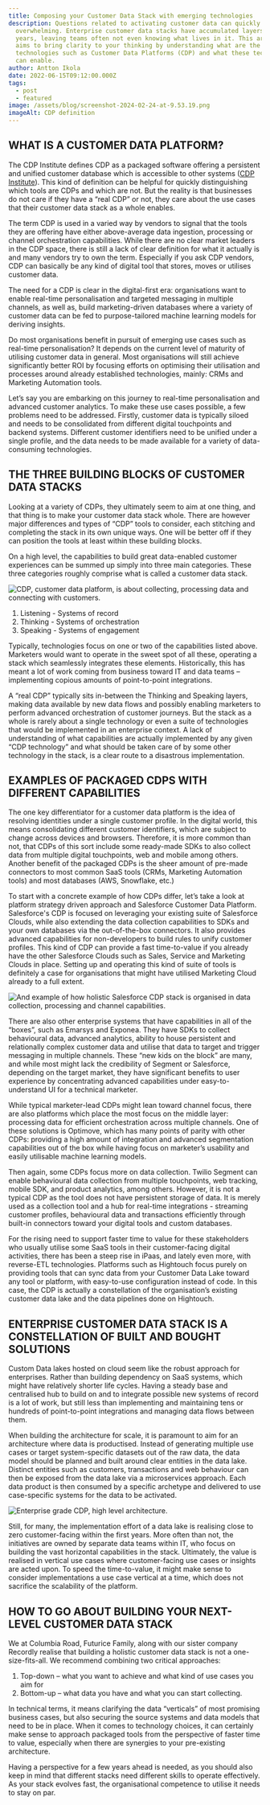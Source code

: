 ```yaml
---
title: Composing your Customer Data Stack with emerging technologies
description: Questions related to activating customer data can quickly become
  overwhelming. Enterprise customer data stacks have accumulated layers over the
  years, leaving teams often not even knowing what lives in it. This article
  aims to bring clarity to your thinking by understanding what are the emerging
  technologies such as Customer Data Platforms (CDP) and what these technologies
  can enable.
author: Antton Ikola
date: 2022-06-15T09:12:00.000Z
tags:
  - post
  - featured
image: /assets/blog/screenshot-2024-02-24-at-9.53.19.png
imageAlt: CDP definition
---
```

## WHAT IS A CUSTOMER DATA PLATFORM?

The CDP Institute defines CDP as a packaged software offering a persistent and unified customer database which is accessible to other systems ([CDP Institute](https://www.cdpinstitute.org/learning-center/what-is-a-cdp/)). This kind of definition can be helpful for quickly distinguishing which tools are CDPs and which are not. But the reality is that businesses do not care if they have a “real CDP” or not, they care about the use cases that their customer data stack as a whole enables.

The term CDP is used in a varied way by vendors to signal that the tools they are offering have either above-average data ingestion, processing or channel orchestration capabilities. While there are no clear market leaders in the CDP space, there is still a lack of clear definition for what it actually is and many vendors try to own the term. Especially if you ask CDP vendors, CDP can basically be any kind of digital tool that stores, moves or utilises customer data.

The need for a CDP is clear in the digital-first era: organisations want to enable real-time personalisation and targeted messaging in multiple channels, as well as, build marketing-driven databases where a variety of customer data can be fed to purpose-tailored machine learning models for deriving insights.

Do most organisations benefit in pursuit of emerging use cases such as real-time personalisation? It depends on the current level of maturity of utilising customer data in general. Most organisations will still achieve significantly better ROI by focusing efforts on optimising their utilisation and processes around already established technologies, mainly: CRMs and Marketing Automation tools.

Let’s say you are embarking on this journey to real-time personalisation and advanced customer analytics. To make these use cases possible, a few problems need to be addressed. Firstly, customer data is typically siloed and needs to be consolidated from different digital touchpoints and backend systems. Different customer identifiers need to be unified under a single profile, and the data needs to be made available for a variety of data-consuming technologies.

## THE THREE BUILDING BLOCKS OF CUSTOMER DATA STACKS

Looking at a variety of CDPs, they ultimately seem to aim at one thing, and that thing is to make your customer data stack whole. There are however major differences and types of “CDP” tools to consider, each stitching and completing the stack in its own unique ways. One will be better off if they can position the tools at least within these building blocks.

On a high level, the capabilities to build great data-enabled customer experiences can be summed up simply into three main categories. These three categories roughly comprise what is called a customer data stack.





![CDP, customer data platform, is about collecting, processing data and connecting with customers.](/assets/blog/cdp-graph-01.webp)



1. Listening - Systems of record
2. Thinking - Systems of orchestration
3. Speaking - Systems of engagement

Typically, technologies focus on one or two of the capabilities listed above. Marketers would want to operate in the sweet spot of all these, operating a stack which seamlessly integrates these elements. Historically, this has meant a lot of work coming from business toward IT and data teams – implementing copious amounts of point-to-point integrations.

A “real CDP” typically sits in-between the Thinking and Speaking layers, making data available by new data flows and possibly enabling marketers to perform advanced orchestration of customer journeys. But the stack as a whole is rarely about a single technology or even a suite of technologies that would be implemented in an enterprise context. A lack of understanding of what capabilities are actually implemented by any given “CDP technology” and what should be taken care of by some other technology in the stack, is a clear route to a disastrous implementation.

## EXAMPLES OF PACKAGED CDPS WITH DIFFERENT CAPABILITIES

The one key differentiator for a customer data platform is the idea of resolving identities under a single customer profile. In the digital world, this means consolidating different customer identifiers, which are subject to change across devices and browsers. Therefore, it is more common than not, that CDPs of this sort include some ready-made SDKs to also collect data from multiple digital touchpoints, web and mobile among others. Another benefit of the packaged CDPs is the sheer amount of pre-made connectors to most common SaaS tools (CRMs, Marketing Automation tools) and most databases (AWS, Snowflake, etc.)

To start with a concrete example of how CDPs differ, let’s take a look at platform strategy driven approach and Salesforce Customer Data Platform. Salesforce's CDP is focused on leveraging your existing suite of Salesforce Clouds, while also extending the data collection capabilities to SDKs and your own databases via the out-of-the-box connectors. It also provides advanced capabilities for non-developers to build rules to unify customer profiles. This kind of CDP can provide a fast time-to-value if you already have the other Salesforce Clouds such as Sales, Service and Marketing Clouds in place. Setting up and operating this kind of suite of tools is definitely a case for organisations that might have utilised Marketing Cloud already to a full extent.

![And example of how holistic Salesforce CDP stack is organised in data collection, processing and channel capabilities.](/assets/blog/cdp-graph-02.webp "Example of a Salesforce customer data stack where Customer Data Platform plays the role of building better capabilities for marketers to utilise variety of data.")

There are also other enterprise systems that have capabilities in all of the “boxes”, such as Emarsys and Exponea. They have SDKs to collect behavioural data, advanced analytics, ability to house persistent and relationally complex customer data and utilise that data to target and trigger messaging in multiple channels. These “new kids on the block” are many, and while most might lack the credibility of Segment or Salesforce, depending on the target market, they have significant benefits to user experience by concentrating advanced capabilities under easy-to-understand UI for a technical marketer.

While typical marketer-lead CDPs might lean toward channel focus, there are also platforms which place the most focus on the middle layer: processing data for efficient orchestration across multiple channels. One of these solutions is Optimove, which has many points of parity with other CDPs: providing a high amount of integration and advanced segmentation capabilities out of the box while having focus on marketer’s usability and easily utilisable machine learning models.

Then again, some CDPs focus more on data collection. Twilio Segment can enable behavioural data collection from multiple touchpoints, web tracking, mobile SDK, and product analytics, among others. However, it is not a typical CDP as the tool does not have persistent storage of data. It is merely used as a collection tool and a hub for real-time integrations - streaming customer profiles, behavioural data and transactions efficiently through built-in connectors toward your digital tools and custom databases.

For the rising need to support faster time to value for these stakeholders who usually utilise some SaaS tools in their customer-facing digital activities, there has been a steep rise in iPaas, and lately even more, with reverse-ETL technologies. Platforms such as Hightouch focus purely on providing tools that can sync data from your Customer Data Lake toward any tool or platform, with easy-to-use configuration instead of code. In this case, the CDP is actually a constellation of the organisation’s existing customer data lake and the data pipelines done on Hightouch.

## ENTERPRISE CUSTOMER DATA STACK IS A CONSTELLATION OF BUILT AND BOUGHT SOLUTIONS

Custom Data lakes hosted on cloud seem like the robust approach for enterprises. Rather than building dependency on SaaS systems, which might have relatively shorter life cycles. Having a steady base and centralised hub to build on and to integrate possible new systems of record is a lot of work, but still less than implementing and maintaining tens or hundreds of point-to-point integrations and managing data flows between them.

When building the architecture for scale, it is paramount to aim for an architecture where data is productised. Instead of generating multiple use cases or target system-specific datasets out of the raw data, the data model should be planned and built around clear entities in the data lake. Distinct entities such as customers, transactions and web behaviour can then be exposed from the data lake via a microservices approach. Each data product is then consumed by a specific archetype and delivered to use case-specific systems for the data to be activated.

![Enterprise grade CDP, high level architecture.](/assets/blog/cdp-graph-03.webp)

Still, for many, the implementation effort of a data lake is realising close to zero customer-facing within the first years. More often than not, the initiatives are owned by separate data teams within IT, who focus on building the vast horizontal capabilities in the stack. Ultimately, the value is realised in vertical use cases where customer-facing use cases or insights are acted upon. To speed the time-to-value, it might make sense to consider implementations a use case vertical at a time, which does not sacrifice the scalability of the platform.

## HOW TO GO ABOUT BUILDING YOUR NEXT-LEVEL CUSTOMER DATA STACK

We at Columbia Road, Futurice Family, along with our sister company Recordly realise that building a holistic customer data stack is not a one-size-fits-all. We recommend combining two critical approaches:

1. Top-down – what you want to achieve and what kind of use cases you aim for
2. Bottom-up – what data you have and what you can start collecting. 

In technical terms, it means clarifying the data “verticals” of most promising business cases, but also securing the source systems and data models that need to be in place. When it comes to technology choices, it can certainly make sense to approach packaged tools from the perspective of faster time to value, especially when there are synergies to your pre-existing architecture.

Having a perspective for a few years ahead is needed, as you should also keep in mind that different stacks need different skills to operate effectively. As your stack evolves fast, the organisational competence to utilise it needs to stay on par.
